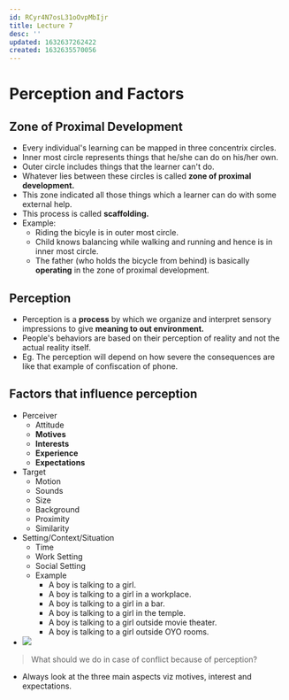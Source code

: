 ```yaml
---
id: RCyr4N7osL31oOvpMbIjr
title: Lecture 7
desc: ''
updated: 1632637262422
created: 1632635570056
---
```


# Perception and Factors

## Zone of Proximal Development
* Every individual's learning can be mapped in three concentrix circles.
* Inner most circle represents things that he/she can do on his/her own.
* Outer circle includes things that the learner can't do.
* Whatever lies between these circles is called **zone of proximal development.**
* This zone indicated all those things which a learner can do with some external help.
* This process is called **scaffolding.**
* Example:
    * Riding the bicyle is in outer most circle.
    * Child knows balancing while walking and running and hence is in inner most circle.
    * The father (who holds the bicycle from behind) is basically **operating** in the zone of proximal development.

## Perception
* Perception is a **process** by which we organize and interpret sensory impressions to give **meaning to out environment.**
* People's behaviors are based on their perception of reality and not the actual reality itself.
* Eg. The perception will depend on how severe the consequences are like that example of confiscation of phone.

## Factors that influence perception
* Perceiver
    * Attitude
    * **Motives**
    * **Interests**
    * **Experience**
    * **Expectations**
* Target
    * Motion
    * Sounds
    * Size
    * Background
    * Proximity
    * Similarity
* Setting/Context/Situation
    * Time
    * Work Setting
    * Social Setting
    * Example
        * A boy is talking to a girl.
        * A boy is talking to a girl in a workplace.
        * A boy is talking to a girl in a bar.
        * A boy is talking to a girl in the temple.
        * A boy is talking to a girl outside movie theater.
        * A boy is talking to a girl outside OYO rooms.
* ![](/assets/images/2021-09-26-11-50-53.png)

> What should we do in case of conflict because of perception?
* Always look at the three main aspects viz motives, interest and expectations.
